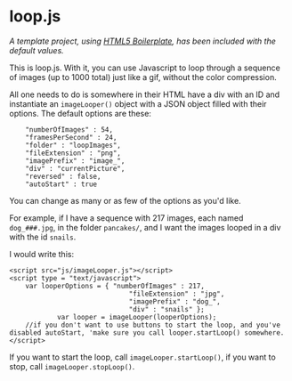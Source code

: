 loop.js
=====

*A template project, using [HTML5 Boilerplate](http://html5boilerplate.com/), has been included with the default values.*

This is loop.js. With it, you can use Javascript to loop through a sequence of images (up to 1000 total) just like a gif, without the color compression.

All one needs to do is somewhere in their HTML have a div with an ID and instantiate an `imageLooper()` object with a JSON object filled with their options. The default options are these:

        "numberOfImages" : 54,
        "framesPerSecond" : 24,
        "folder" : "loopImages",
        "fileExtension" : "png",
        "imagePrefix" : "image_",
        "div" : "currentPicture",
        "reversed" : false,
        "autoStart" : true
        
You can change as many or as few of the options as you'd like.

For example, if I have a sequence with 217 images, each named `dog_###.jpg`, in the folder `pancakes/`, and I want the images looped in a div with the id `snails`.

I would write this:

	<script src="js/imageLooper.js"></script>
	<script type = "text/javascript">
		var looperOptions = { "numberOfImages" : 217,
                                  "fileExtension" : "jpg",
                                  "imagePrefix" : "dog_",
                                  "div" : "snails" };
                var looper = imageLooper(looperOptions);
		//if you don't want to use buttons to start the loop, and you've disabled autoStart, 'make sure you call looper.startLoop() somewhere.	</script>

If you want to start the loop, call `imageLooper.startLoop()`, if you want to stop, call `imageLooper.stopLoop()`.

